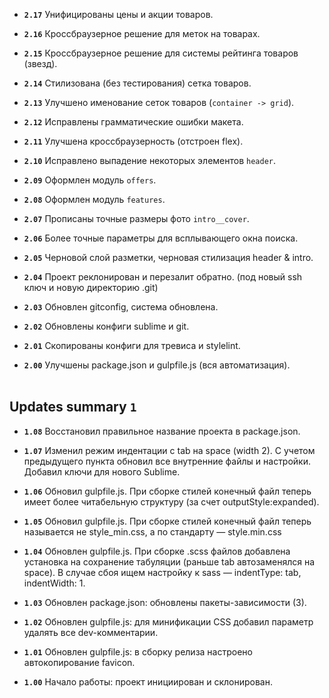 - **`2.17`**  Унифицированы цены и акции товаров.

- **`2.16`**  Кроссбраузерное решение для меток на товарах.

- **`2.15`**  Кроссбраузерное решение для системы рейтинга товаров (звезд).

- **`2.14`**  Стилизована (без тестирования) сетка товаров.

- **`2.13`**  Улучшено именование сеток товаров (`container -> grid`).

- **`2.12`**  Исправлены грамматические ошибки макета.

- **`2.11`**  Улучшена кроссбраузерность (отстроен flex).

- **`2.10`**  Исправлено выпадение некоторых элементов `header`.

- **`2.09`**  Оформлен модуль `offers`.

- **`2.08`**  Оформлен модуль `features`.

- **`2.07`**  Прописаны точные размеры фото `intro__cover`.

- **`2.06`**  Более точные параметры для всплывающего окна поиска.

- **`2.05`**  Черновой слой разметки, черновая стилизация header & intro.

- **`2.04`**  Проект реклонирован и перезалит обратно. (под новый ssh ключ и новую директорию .git)

- **`2.03`**  Обновлен gitconfig, система обновлена.

- **`2.02`**  Обновлены конфиги sublime и git.

- **`2.01`**  Скопированы конфиги для тревиса и stylelint.

- **`2.00`**  Улучшены package.json и gulpfile.js (вся автоматизация).
<br><br>



Updates summary `1`
-------------------------
- **`1.08`**  Восстановил правильное название проекта в package.json.

- **`1.07`**  Изменил режим индентации с tab на space (width 2).
С учетом предыдущего пункта обновил все внутренние файлы и настройки.
Добавил ключи для нового Sublime.

- **`1.06`**  Обновил gulpfile.js.
При сборке стилей конечный файл теперь имеет более читабельную структуру (за счет outputStyle:expanded).

- **`1.05`**  Обновил gulpfile.js.
При сборке стилей конечный файл теперь называется не style_min.css, а по стандарту — style.min.css

- **`1.04`**  Обновлен gulpfile.js.
При сборке .scss файлов добавлена установка на сохранение табуляции (раньше tab автозаменялся на space).
В случае сбоя ищем настройку к sass — indentType: tab, indentWidth: 1.

- **`1.03`**  Обновлен package.json: обновлены пакеты-зависимости (3).

- **`1.02`**  Обновлен gulpfile.js: для минификации CSS добавил параметр удалять все dev-комментарии.

- **`1.01`**  Обновлен gulpfile.js: в сборку релиза настроено автокопирование favicon.

- **`1.00`**  Начало работы: проект инициирован и склонирован.
